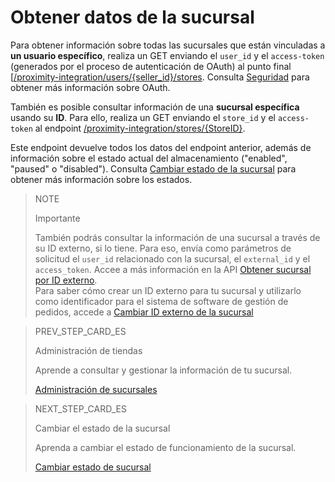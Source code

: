 # Obtener datos de la sucursal

Para obtener información sobre todas las sucursales que están vinculadas a **un usuario específico**, realiza un GET enviando el `user_id` y el `access-token` (generados por el proceso de autenticación de OAuth) al punto final [[/proximity-integration/users/{seller_id}/stores](https://www.mercadopago[FAKER][URL][DOMAIN]/developers/es/reference/mp_delivery/_proximity-integration_users_seller_id_stores/get). Consulta [Seguridad](https://www.mercadopago[FAKER][URL][DOMAIN]/developers/es/guides/security/oauth/introduction) para obtener más información sobre OAuth.

También es posible consultar información de una **sucursal específica** usando su **ID**. Para ello, realiza un GET enviando el `store_id` y el `access-token` al endpoint [/proximity-integration/stores/{StoreID}](https://www.mercadopago[FAKER][URL][DOMAIN]/developers/es/reference/mp_delivery/_proximity-integration_stores_store_id/get).

Este endpoint devuelve todos los datos del endpoint anterior, además de información sobre el estado actual del almacenamiento ("enabled", "paused" o "disabled"). Consulta [Cambiar estado de la sucursal](https://www.mercadopago[FAKER][URL][DOMAIN]/developers/es/guides/mp-delivery/print-order-receipt) para obtener más información sobre los estados.

> NOTE
>
> Importante
>
> También podrás consultar la información de una sucursal a través de su ID externo, si lo tiene. Para eso, envía como parámetros de solicitud el `user_id` relacionado con la sucursal, el `external_id` y el `access_token`. Accee a más información en la API [Obtener sucursal por ID externo](https://www.mercadopago[FAKER][URL][DOMAIN]/developers/es/reference/mp_delivery/_proximity-integration_users_SellerID_stores_external_id_ExternalID/get).
> </br>
> Para saber cómo crear un ID externo para tu sucursal y utilizarlo como identificador para el sistema de software de gestión de pedidos, accede a [Cambiar ID externo de la sucursal](https://www.mercadopago[FAKER][URL][DOMAIN]/developers/es/reference/mp_delivery/change-store-external-id)

> PREV_STEP_CARD_ES
>
> Administración de tiendas
>
> Aprende a consultar y gestionar la información de tu sucursal.
>
> [Administración de sucursales](https://www.mercadopago[FAKER][URL][DOMAIN]/developers/es/guides/mp-delivery/store-management)

> NEXT_STEP_CARD_ES
>
> Cambiar el estado de la sucursal
>
> Aprenda a cambiar el estado de funcionamiento de la sucursal.
>
> [Cambiar estado de sucursal](https://www.mercadopago[FAKER][URL][DOMAIN]/developers/es/guias/mp-delivery/change-store-status)